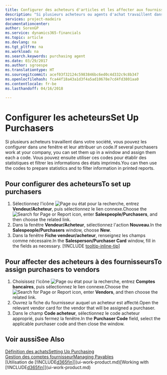 ```yaml
---
title: Configurer des acheteurs d'articles et les affecter aux fournisseurs| Microsoft Docs
description: "Si plusieurs acheteurs ou agents d'achat travaillent dans votre société, vous pouvez les planifier pour l'analyse statistique."
services: project-madeira
documentationcenter: 
author: SorenGP
ms.service: dynamics365-financials
ms.topic: article
ms.devlang: na
ms.tgt_pltfrm: na
ms.workload: na
ms.search.keywords: purchasing agent
ms.date: 03/29/2017
ms.author: sgroespe
ms.translationtype: HT
ms.sourcegitcommit: acef03f32124c5983846bc6ed0c4d332c9c8b347
ms.openlocfilehash: fca44f18a43a1d3f4a5ad10678e7cd4fd3801aa0
ms.contentlocale: fr-be
ms.lasthandoff: 04/16/2018

---
```

# <a name="set-up-purchasers"></a><span data-ttu-id="17610-103">Configurer les acheteurs</span><span class="sxs-lookup"><span data-stu-id="17610-103">Set Up Purchasers</span></span>
<span data-ttu-id="17610-104">Si plusieurs acheteurs travaillent dans votre société, vous pouvez les configurer dans une fenêtre et leur attribuer un code.</span><span class="sxs-lookup"><span data-stu-id="17610-104">If several purchasers work at your company, you can set them up in a window and assign them each a code.</span></span> <span data-ttu-id="17610-105">Vous pouvez ensuite utiliser ces codes pour établir des statistiques et filtrer les informations des états imprimés.</span><span class="sxs-lookup"><span data-stu-id="17610-105">You can then use the codes to prepare statistics and to filter information in printed reports.</span></span>

## <a name="to-set-up-purchasers"></a><span data-ttu-id="17610-106">Pour configurer des acheteurs</span><span class="sxs-lookup"><span data-stu-id="17610-106">To set up purchasers</span></span>
1. <span data-ttu-id="17610-107">Sélectionnez l'icône ![Page ou état pour la recherche](media/ui-search/search_small.png "Page ou état pour la recherche"), entrez **Vendeur/Acheteur**, puis sélectionnez le lien connexe.</span><span class="sxs-lookup"><span data-stu-id="17610-107">Choose the ![Search for Page or Report](media/ui-search/search_small.png "Search for Page or Report icon") icon, enter **Salespeople/Purchasers**, and then choose the related link.</span></span>
2. <span data-ttu-id="17610-108">Dans la fenêtre **Vendeur/Acheteur**, sélectionnez l'action **Nouveau**.</span><span class="sxs-lookup"><span data-stu-id="17610-108">In the **Salespeople/Purchasers** window, choose **New**.</span></span>
3. <span data-ttu-id="17610-109">Dans la fenêtre **Fiche vendeur/acheteur**, renseignez les champs comme nécessaire.</span><span class="sxs-lookup"><span data-stu-id="17610-109">In the **Salesperson/Purchaser Card** window, fill in the fields as necessary.</span></span> [!INCLUDE [tooltip-inline-tip](includes/tooltip-inline-tip_md.md)]

## <a name="to-assign-purchasers-to-vendors"></a><span data-ttu-id="17610-110">Pour affecter des acheteurs à des fournisseurs</span><span class="sxs-lookup"><span data-stu-id="17610-110">To assign purchasers to vendors</span></span>
1. <span data-ttu-id="17610-111">Choisissez l'icône ![Page ou état pour la recherche](media/ui-search/search_small.png "Page ou état pour la recherche"), entrez **Comptes bancaires**, puis sélectionnez le lien connexe.</span><span class="sxs-lookup"><span data-stu-id="17610-111">Choose the ![Search for Page or Report](media/ui-search/search_small.png "Search for Page or Report icon") icon, enter **Vendors**, and then choose the related link.</span></span>
2. <span data-ttu-id="17610-112">Ouvrez la fiche du fournisseur auquel un acheteur est affecté.</span><span class="sxs-lookup"><span data-stu-id="17610-112">Open the relevant vendor card for the vendor that will be assigned a purchaser.</span></span>
3. <span data-ttu-id="17610-113">Dans le champ **Code acheteur**, sélectionnez le code acheteur approprié, puis fermez la fenêtre.</span><span class="sxs-lookup"><span data-stu-id="17610-113">In the **Purchaser Code** field, select the applicable purchaser code and then close the window.</span></span>

## <a name="see-also"></a><span data-ttu-id="17610-114">Voir aussi</span><span class="sxs-lookup"><span data-stu-id="17610-114">See Also</span></span>
[<span data-ttu-id="17610-115">Définition des achats</span><span class="sxs-lookup"><span data-stu-id="17610-115">Setting Up Purchasing</span></span>](purchasing-setup-purchasing.md)  
[<span data-ttu-id="17610-116">Gestion des comptes fournisseur</span><span class="sxs-lookup"><span data-stu-id="17610-116">Managing Payables</span></span>](payables-manage-payables.md)  
<span data-ttu-id="17610-117">[Utilisation de [!INCLUDE[d365fin](includes/d365fin_md.md)]](ui-work-product.md)</span><span class="sxs-lookup"><span data-stu-id="17610-117">[Working with [!INCLUDE[d365fin](includes/d365fin_md.md)]](ui-work-product.md)</span></span>

